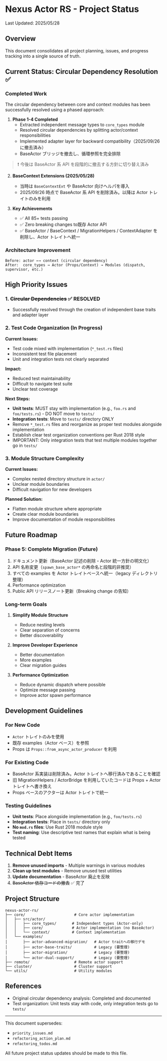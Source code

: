 # Nexus Actor RS - Project Status

Last Updated: 2025/05/28

## Overview

This document consolidates all project planning, issues, and progress tracking into a single source of truth.

## Current Status: Circular Dependency Resolution ✅

### Completed Work
The circular dependency between core and context modules has been successfully resolved using a phased approach:

1. **Phase 1-4 Completed**
   - Extracted independent message types to `core_types` module
   - Resolved circular dependencies by splitting actor/context responsibilities
   - Implemented adapter layer for backward compatibility（2025/09/26 に撤去済み）
   - BaseActor ブリッジを撤去し、循環参照を完全排除

> ❗ 今後は BaseActor 系 API を段階的に撤去する方針に切り替え済み

2. **BaseContext Extensions (2025/05/28)**
   - 当時は `BaseContextExt` や BaseActor 向けヘルパを導入
   - 2025/09/26 時点で BaseActor 系 API を削除済み。以降は Actor トレイトのみを利用

3. **Key Achievements**
   - ✅ All 85+ tests passing
   - ✅ Zero breaking changes to既存 Actor API
   - ✅ BaseActor / BaseContext / MigrationHelpers / ContextAdapter を削除し、Actor トレイトへ統一

### Architecture Improvement
```
Before: actor ←→ context (circular dependency)
After:  core_types → Actor (Props/Context) → Modules (dispatch, supervisor, etc.)
```

## High Priority Issues

### 1. ~~Circular Dependencies~~ ✅ RESOLVED
- Successfully resolved through the creation of independent base traits and adapter layer

### 2. Test Code Organization (In Progress)
**Current Issues:**
- Test code mixed with implementation (`*_test.rs` files)
- Inconsistent test file placement
- Unit and integration tests not clearly separated

**Impact:**
- Reduced test maintainability
- Difficult to navigate test suite
- Unclear test coverage

**Next Steps:**
- **Unit tests**: MUST stay with implementation (e.g., `foo.rs` and `foo/tests.rs`) - DO NOT move to `tests/`
- **Integration tests**: Move to `tests/` directory ONLY
- Remove `*_test.rs` files and reorganize as proper test modules alongside implementation
- Establish clear test organization conventions per Rust 2018 style
- IMPORTANT: Only integration tests that test multiple modules together go in `tests/`

### 3. Module Structure Complexity
**Current Issues:**
- Complex nested directory structure in `actor/`
- Unclear module boundaries
- Difficult navigation for new developers

**Planned Solution:**
- Flatten module structure where appropriate
- Create clear module boundaries
- Improve documentation of module responsibilities

## Future Roadmap

### Phase 5: Complete Migration (Future)
1. ドキュメント更新（BaseActor 記述の削除・Actor 統一方針の明文化）
2. API 名称変更（`spawn_base_actor*` の再命名と段階的非推奨）
3. すべての examples を Actor トレイトベースへ統一（legacy ディレクトリ整理）
4. Performance optimization
5. Public API リリースノート更新（Breaking change の告知）

### Long-term Goals
1. **Simplify Module Structure**
   - Reduce nesting levels
   - Clear separation of concerns
   - Better discoverability

2. **Improve Developer Experience**
   - Better documentation
   - More examples
   - Clear migration guides

3. **Performance Optimization**
   - Reduce dynamic dispatch where possible
   - Optimize message passing
   - Improve actor spawn performance

## Development Guidelines

### For New Code
- `Actor` トレイトのみを使用
- 既存 examples（Actor ベース）を参照
- Props は `Props::from_async_actor_producer` を利用

### For Existing Code
- BaseActor 系実装は削除済み。Actor トレイトへ移行済みであることを確認
- 旧 MigrationHelpers / ActorBridge を利用していたコードは Props + Actor トレイトへ書き換え
- Props ベースのアクターは Actor トレイトで統一

### Testing Guidelines
- **Unit tests**: Place alongside implementation (e.g., `foo/tests.rs`)
- **Integration tests**: Place in `tests/` directory only
- **No `mod.rs` files**: Use Rust 2018 module style
- **Test naming**: Use descriptive test names that explain what is being tested

## Technical Debt Items

1. **Remove unused imports** - Multiple warnings in various modules
2. **Clean up test modules** - Remove unused test utilities
3. **Update documentation** - BaseActor 廃止を反映
4. ~~BaseActor 依存コードの撤去~~ ✅ 完了

## Project Structure

```
nexus-actor-rs/
├── core/                      # Core actor implementation
│   ├── src/actor/
│   │   ├── core_types/       # Independent types (Actor-only)
│   │   ├── core/             # Actor implementation (no BaseActor)
│   │   └── context/          # Context implementation
│   └── examples/
│       ├── actor-advanced-migration/   # Actor traitへの移行デモ
│       ├── actor-base-traits/          # Legacy (要整理)
│       ├── actor-migration/            # Legacy (要整理)
│       └── actor-dual-support/         # Legacy (要整理)
├── remote/                    # Remote actor support
├── cluster/                   # Cluster support
└── utils/                     # Utility modules
```

## References

- Original circular dependency analysis: Completed and documented
- Test organization: Unit tests stay with code, only integration tests go to `tests/`

---

This document supersedes:
- `priority_issues.md`
- `refactoring_action_plan.md`
- `refactoring_todos.md`

All future project status updates should be made to this file.
